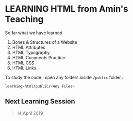 # LEARNING HTML from Amin's Teaching

So far what we have learned

1. Bones & Structures of a Website
2. HTML Attributes
3. HTML Typography
4. HTML Comments Practice
5. HTML CSS
6. HTML Links

To study the code , open any folders inside `/public` folder :

```bash
learning-html/public/<Any Files>
```

## Next Learning Session
> 14 April 2019